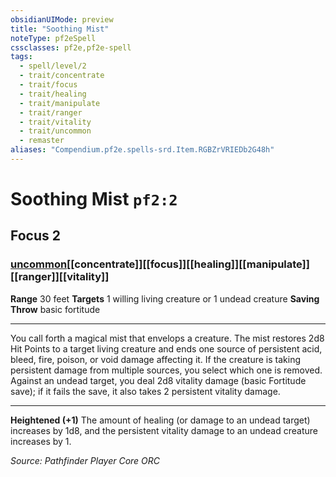 ```yaml
---
obsidianUIMode: preview
title: "Soothing Mist"
noteType: pf2eSpell
cssclasses: pf2e,pf2e-spell
tags:
  - spell/level/2
  - trait/concentrate
  - trait/focus
  - trait/healing
  - trait/manipulate
  - trait/ranger
  - trait/vitality
  - trait/uncommon
  - remaster
aliases: "Compendium.pf2e.spells-srd.Item.RGBZrVRIEDb2G48h" 
---
```

# Soothing Mist  `pf2:2`  
## Focus 2
### [uncommon](uncommon "Uncommon Rarity Trait")[[concentrate]][[focus]][[healing]][[manipulate]][[ranger]][[vitality]]

**Range** 30 feet
**Targets** 1 willing living creature or 1 undead creature
**Saving Throw** basic fortitude
* * * 
You call forth a magical mist that envelops a creature. The mist restores 2d8 Hit Points to a target living creature and ends one source of persistent acid, bleed, fire, poison, or void damage affecting it. If the creature is taking persistent damage from multiple sources, you select which one is removed. Against an undead target, you deal 2d8 vitality damage (basic Fortitude save); if it fails the save, it also takes 2 persistent vitality damage.

* * *

**Heightened (+1)** The amount of healing (or damage to an undead target) increases by 1d8, and the persistent vitality damage to an undead creature increases by 1.

*Source: Pathfinder Player Core*
*ORC*